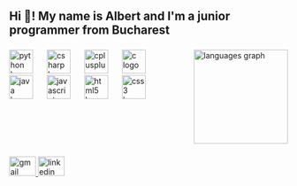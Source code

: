 <h2 align="left">Hi 👋! My name is Albert and I'm a junior programmer from Bucharest</h2>

###

<!-- Container for side-by-side divs -->
<div style="display: flex; flex-direction: row; align-items: flex-start;">
  <!-- Programming languages icons -->
  <div align="left">
    <img src="https://cdn.jsdelivr.net/gh/devicons/devicon/icons/python/python-original.svg" height="43" alt="python logo"  />
    <img width="17" />
    <img src="https://cdn.jsdelivr.net/gh/devicons/devicon/icons/csharp/csharp-original.svg" height="43" alt="csharp logo"  />
    <img width="17" />
    <img src="https://cdn.jsdelivr.net/gh/devicons/devicon/icons/cplusplus/cplusplus-original.svg" height="43" alt="cplusplus logo"  />
    <img width="17" />
    <img src="https://cdn.jsdelivr.net/gh/devicons/devicon/icons/c/c-original.svg" height="43" alt="c logo"  />
    <img width="17" />
    <img src="https://cdn.jsdelivr.net/gh/devicons/devicon/icons/java/java-original.svg" height="43" alt="java logo"  />
    <img width="17" />
    <img src="https://cdn.jsdelivr.net/gh/devicons/devicon/icons/javascript/javascript-original.svg" height="43" alt="javascript logo"  />
    <img width="17" />
    <img src="https://cdn.jsdelivr.net/gh/devicons/devicon/icons/html5/html5-original.svg" height="43" alt="html5 logo"  />
    <img width="17" />
    <img src="https://cdn.jsdelivr.net/gh/devicons/devicon/icons/css3/css3-original.svg" height="43" alt="css3 logo"  />
  </div>

  <!-- Stats -->
  <div align="left" style="margin-left: 20px;">
    <img src="https://github-readme-stats.vercel.app/api/top-langs?username=JustAlbert02&locale=en&hide_title=false&layout=compact&card_width=320&langs_count=5&theme=github_dark&hide_border=true" height="170" alt="languages graph"  />
  </div>
</div>

###

<!-- Social media links -->
<div align="left">
  <a href="mailto:albertdragan@gmail.com" target="_blank">
    <img src="https://raw.githubusercontent.com/maurodesouza/profile-readme-generator/master/src/assets/icons/social/gmail/default.svg" width="48" height="35" alt="gmail logo"  />
  </a>
  <a href="https://www.linkedin.com/in/albert-dragan-1318b523b/" target="_blank">
    <img src="https://raw.githubusercontent.com/maurodesouza/profile-readme-generator/master/src/assets/icons/social/linkedin/default.svg" width="48" height="35" alt="linkedin logo"  />
  </a>
</div>

###
